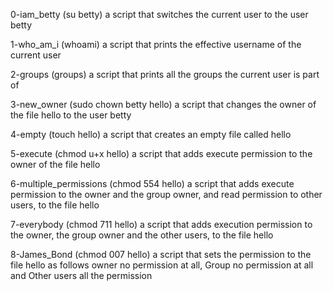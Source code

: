 0-iam_betty (su betty) a script that switches the current user to the user betty

1-who_am_i (whoami) a script that prints the effective username of the current user

2-groups (groups)  a script that prints all the groups the current user is part of

3-new_owner (sudo chown betty hello) a script that changes the owner of the file hello to the user betty

4-empty (touch hello) a script that creates an empty file called hello

5-execute (chmod u+x hello) a script that adds execute permission to the owner of the file hello

6-multiple_permissions (chmod 554 hello) a script that adds execute permission to the owner and the group owner, and read permission to other users, to the file hello

7-everybody (chmod 711 hello)  a script that adds execution permission to the owner, the group owner and the other users, to the file hello

8-James_Bond (chmod 007 hello)  a script that sets the permission to the file hello as follows owner no permission at all, Group no permission at all and Other users all the permission
